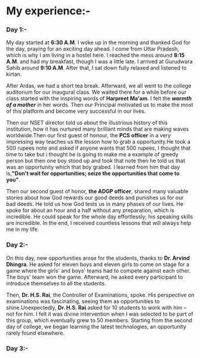 # My experience:-
### Day 1:-
My day started at **6:30 A.M**. I woke up in the morning and thanked God for the day, praying for an exciting day ahead. I come from Uttar Pradesh, which is why I am living in a hostel here. I reached the mess around **8:15 A.M**. and had my breakfast, though I was a little late. I arrived at Gurudwara Sahib around **9:10 A.M**. After that, I sat down fully relaxed and listened to kirtan.

After Ardas, we had a short tea break. Afterward, we all went to the college auditorium for our inaugural class. We waited there for a while before our class started with the inspiring words of **Harpreet Ma'am**. I felt the ***warmth of a mother*** in her words. Then our Principal motivated us to make the most of this platform and become very successful in our lives.

Then our NSET director told us about the illustrious history of this institution, how it has nurtured many brilliant minds that are making waves worldwide.Then our first guest of honour, the **PCS officer** in a very impressing way teaches us the lesson how to grab a opportunity.He took a 500 rupees note and asked if anyone wants that 500 rupees, I thought that time to take but i thought he is going to make me a example of greedy person but then one boy stood up and took that note then he told us that was an opportunity which that boy grabed. I learned from him that day is,**"Don't wait for opportunities; seize the opportunities that come to you"**.

Then our second guest of honor, **the ADGP officer**, shared many valuable stories about how God rewards our good deeds and punishes us for our bad deeds. He told us how God tests us in many phases of our lives. He spoke for about an hour and a half without any preparation, which is incredible. He could speak for the whole day effortlessly; his speaking skills are incredible.
In the end, I received countless lessons that will always help me in my life.

### Day 2:-
On this day, new opportunities arose for the students, thanks to **Dr. Arvind Dhingra**. He asked for eleven boys and eleven girls to come on stage for a game where the girls' and boys' teams had to compete against each other. The boys' team won the game. Afterward, he asked every participant to introduce themselves to all the students.

Then, **Dr. H.S. Rai**, the Controller of Examinations, spoke. His perspective on examinations was fascinating, seeing them as opportunities to shine.Unexpectedly, **Dr. H.S. Rai** asked for 10 students to work with him – not for him. I felt it was divine intervention when I was selected to be part of this group, which eventually grew to 50 members. Starting from the second day of college, we began learning the latest technologies, an opportunity rarely found elsewhere.

### Day 3:-
